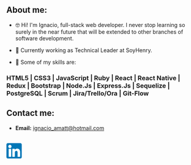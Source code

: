 ## About me:

- 🤓 Hi! I'm Ignacio, full-stack web developer. I never stop learning so surely in the near future that will be extended to other branches of software development. 

- 👀 Currently working as Technical Leader at SoyHenry.

- 🚀 Some of my skills are:

### HTML5 | CSS3 | JavaScript | Ruby | React | React Native | Redux | Bootstrap | Node.Js | Express.Js | Sequelize | PostgreSQL | Scrum | Jira/Trello/Ora | Git-Flow

## Contact me: 

 - **Email:** ignacio_amatt@hotmail.com
  <a href="https://www.linkedin.com/in/ignacio-amatt/" target="blank">
  <br>
<img align="center" src="linkedin.png" alt="https://www.linkedin.com/in/ignacio-amatt/" height="40" width="40" /></a>
<br>
